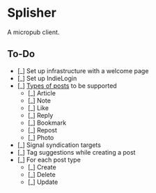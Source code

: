 # Splisher
A micropub client.

## To-Do

- [_] Set up infrastructure with a welcome page
- [_] Set up IndieLogin
- [_] [Types of posts](https://indieweb.org/posts#Types_of_Posts) to be supported
    - [_] Article
    - [_] Note
    - [_] Like
    - [_] Reply
    - [_] Bookmark
    - [_] Repost
    - [_] Photo
- [_] Signal syndication targets
- [_] Tag suggestions while creating a post
- [_] For each post type
    - [_] Create
    - [_] Delete
    - [_] Update